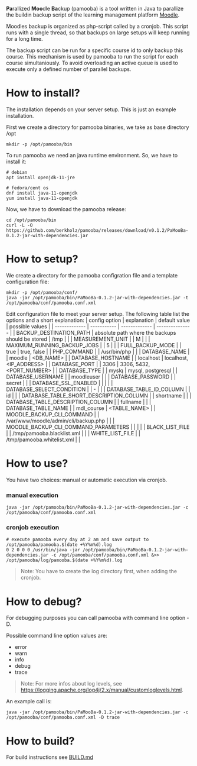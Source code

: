 **Pa**rallized **Moo**dle **Ba**ckup (pamooba) is a tool written in Java to parallize the buildin backup script of the learning management platform [Moodle](https://www.moodle.org/). 

Moodles backup is organized as php-script called by a cronjob. This script runs with a single thread, so that backups on large setups will keep running for a long time. 

The backup script can be run for a specific course id to only backup this course. This mechanism is used by pamooba to run the script for each course simultaniously. To avoid overloading an active queue is used to execute only a defined number of parallel backups.

# How to install?

The installation depends on your server setup. This is just an example installation.

First we create a directory for pamooba binaries, we take as base directory /opt

    mkdir -p /opt/pamooba/bin


To run pamooba we need an java runtime environment. So, we have to install it:

    # debian
    apt install openjdk-11-jre

    # fedora/cent os
    dnf install java-11-openjdk
    yum install java-11-openjdk

Now, we have to download the pamooba release:

    cd /opt/pamooba/bin
    curl -L -O https://github.com/berkholz/pamooba/releases/download/v0.1.2/PaMooBa-0.1.2-jar-with-dependencies.jar


# How to setup?
We create a directory for the pamooba configration file and a template configuration file:

    mkdir -p /opt/pamooba/conf/
    java -jar /opt/pamooba/bin/PaMooBa-0.1.2-jar-with-dependencies.jar -t /opt/pamooba/conf/pamooba.conf.xml

Edit configuration file to meet your server setup.
The following table list the options and a short explanation:
| config option | explanation | default value | possible values |
| ------------- | ----------- | ------------- | --------------- |
| BACKUP_DESTINATION_PATH | absolute path where the backups should be stored | /tmp | <PATH> |
| MEASUREMENT_UNIT | | M | |
| MAXIMUM_RUNNING_BACKUP_JOBS | | 5 |  |
| FULL_BACKUP_MODE | | true | true, false |
| PHP_COMMAND | | /usr/bin/php | <PATH> |
| DATABASE_NAME | | moodle | <DB_NAME> |
| DATABASE_HOSTNAME | | localhost | localhost, <IP_ADDRESS> |
| DATABASE_PORT | | 3306 | 3306, 5432, <PORT_NUMBER> |
| DATABASE_TYPE | | myslq | mysql, postgresql |
| DATABASE_USERNAME | | moodleuser | |
| DATABASE_PASSWORD | | secret | |
| DATABASE_SSL_ENABLED | | | |
| DATABASE_SELECT_CONDITION | | - | |
| DATABASE_TABLE_ID_COLUMN | | id | |
| DATABASE_TABLE_SHORT_DESCRIPTION_COLUMN | | shortname | |
| DATABASE_TABLE_DESCRIPTION_COLUMN | | fullname | |
| DATABASE_TABLE_NAME | | mdl_course | <TABLE_NAME> |
| MOODLE_BACKUP_CLI_COMMAND | | /var/www/moodle/admin/cli/backup.php | <PATH> |
| MOODLE_BACKUP_CLI_COMMAND_PARAMETERS | | | |
| BLACK_LIST_FILE | | /tmp/pamooba.blacklist.xml | <PATH> |
| WHITE_LIST_FILE | | /tmp/pamooba.whitelist.xml | <PATH> |

    
# How to use?

You have two choices: manual or automatic execution via cronjob.

### manual execution 

    java -jar /opt/pamooba/bin/PaMooBa-0.1.2-jar-with-dependencies.jar -c /opt/pamooba/conf/pamooba.conf.xml

### cronjob execution
    
    # execute pamooba every day at 2 am and save output to /opt/pamooba/pamooba.$(date +%Y%m%d).log
    0 2 0 0 0 /usr/bin/java -jar /opt/pamooba/bin/PaMooBa-0.1.2-jar-with-dependencies.jar -c /opt/pamooba/conf/pamooba.conf.xml &>> /opt/pamooba/log/pamooba.$(date +%Y%m%d).log

    
> Note: You have to create the log directory first, when adding the cronjob.


# How to debug?
For debugging purposes you can call pamooba with command line option -D. 

Possible command line option values are:
 * error
 * warn
 * info
 * debug
 * trace

    
> Note: For more infos about log levels, see https://logging.apache.org/log4j/2.x/manual/customloglevels.html.

    
An example call is: 
    
    java -jar /opt/pamooba/bin/PaMooBa-0.1.2-jar-with-dependencies.jar -c /opt/pamooba/conf/pamooba.conf.xml -D trace


# How to build?
For build instructions see [BUILD.md](BUILD.md)
